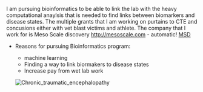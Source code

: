 I am pursuing bioinformatics to be able to link the lab with the heavy computational anaylsis that is needed to find links between biomarkers and disease states. The multiple grants that I am working on purtains to CTE and concusions either with vet blast victims and athlete. The company that I work for is Meso Scale discovery http://mesoscale.com - automatic!
[MSD](http://mesoscale.com)

* Reasons for pursuing Bioinformatics program:
  * machine learning
  * Finding a way to link biormakers to disease states
  * Increase pay from wet lab work
  
  ![Chronic_traumatic_encephalopathy]( C:\Users\nk15\Desktop\BIFX551\Chronic_traumatic_encephalopathy.png)

  
  
  
  
 
  
